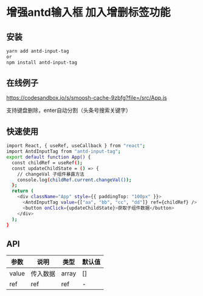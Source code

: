 # 增强antd输入框 加入增删标签功能

## 安装

```sh
yarn add antd-input-tag
or
npm install antd-input-tag
```
## 在线例子
<https://codesandbox.io/s/smoosh-cache-9zbfg?file=/src/App.js>

支持键盘删除，enter自动分割（头条号搜索关键字）

## 快速使用
```sh
import React, { useRef, useCallback } from "react";
import AntdInputTag from "antd-input-tag";
export default function App() {
  const childRef = useRef();
  const updateChildState = () => {
    // changeVal 子组件暴露方法
    console.log(childRef.current.changeVal());
  };
  return (
    <div className="App" style={{ paddingTop: "100px" }}>
      <AntdInputTag value={["aa", "bb", "cc", "dd"]} ref={childRef} />
      <button onClick={updateChildState}>获取子组件数据</button>
    </div>
  );
}
```

## API

| 参数 | 说明 | 类型 | 默认值 |
| --- | --- | --- | --- |
| value | 传入数据 | array | [] |
| ref | ref | ref | - |


